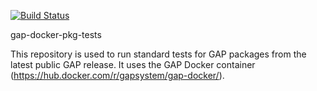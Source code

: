 [![Build Status](https://travis-ci.org/gap-infra/gap-docker-pkg-tests.svg?branch=master)](https://travis-ci.org/gap-infra/gap-docker-pkg-tests)

gap-docker-pkg-tests

This repository is used to run standard tests for GAP packages
from the latest public GAP release. It uses the GAP Docker 
container (https://hub.docker.com/r/gapsystem/gap-docker/).
